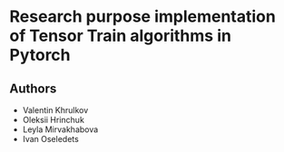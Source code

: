 # Research purpose implementation of Tensor Train algorithms in Pytorch
## Authors
- Valentin Khrulkov
- Oleksii Hrinchuk
- Leyla Mirvakhabova
- Ivan Oseledets

